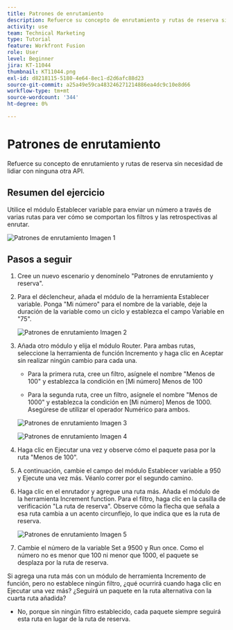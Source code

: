 ```yaml
---
title: Patrones de enrutamiento
description: Refuerce su concepto de enrutamiento y rutas de reserva sin necesidad de lidiar con ninguna otra API.
activity: use
team: Technical Marketing
type: Tutorial
feature: Workfront Fusion
role: User
level: Beginner
jira: KT-11044
thumbnail: KT11044.png
exl-id: d8218115-5180-4e64-8ec1-d2d6afc88d23
source-git-commit: a25a49e59ca483246271214886ea4dc9c10e8d66
workflow-type: tm+mt
source-wordcount: '344'
ht-degree: 0%

---
```


# Patrones de enrutamiento

Refuerce su concepto de enrutamiento y rutas de reserva sin necesidad de lidiar con ninguna otra API.

## Resumen del ejercicio

Utilice el módulo Establecer variable para enviar un número a través de varias rutas para ver cómo se comportan los filtros y las retrospectivas al enrutar.

![Patrones de enrutamiento Imagen 1](../12-exercises/assets/routing-patterns-walkthrough-1.png)

## Pasos a seguir

1. Cree un nuevo escenario y denomínelo &quot;Patrones de enrutamiento y reserva&quot;.
1. Para el déclencheur, añada el módulo de la herramienta Establecer variable. Ponga &quot;Mi número&quot; para el nombre de la variable, deje la duración de la variable como un ciclo y establezca el campo Variable en &quot;75&quot;.

   ![Patrones de enrutamiento Imagen 2](../12-exercises/assets/routing-patterns-walkthrough-2.png)

1. Añada otro módulo y elija el módulo Router. Para ambas rutas, seleccione la herramienta de función Incremento y haga clic en Aceptar sin realizar ningún cambio para cada una.

   + Para la primera ruta, cree un filtro, asígnele el nombre &quot;Menos de 100&quot; y establezca la condición en [Mi número] Menos de 100

   + Para la segunda ruta, cree un filtro, asígnele el nombre &quot;Menos de 1000&quot; y establezca la condición en [Mi número] Menos de 1000. Asegúrese de utilizar el operador Numérico para ambos.

   ![Patrones de enrutamiento Imagen 3](../12-exercises/assets/routing-patterns-walkthrough-3.png)

   ![Patrones de enrutamiento Imagen 4](../12-exercises/assets/routing-patterns-walkthrough-4.png)

1. Haga clic en Ejecutar una vez y observe cómo el paquete pasa por la ruta &quot;Menos de 100&quot;.
1. A continuación, cambie el campo del módulo Establecer variable a 950 y Ejecute una vez más. Véanlo correr por el segundo camino.
1. Haga clic en el enrutador y agregue una ruta más. Añada el módulo de la herramienta Increment function. Para el filtro, haga clic en la casilla de verificación &quot;La ruta de reserva&quot;. Observe cómo la flecha que señala a esa ruta cambia a un acento circunflejo, lo que indica que es la ruta de reserva.

   ![Patrones de enrutamiento Imagen 5](../12-exercises/assets/routing-patterns-walkthrough-5.png)

1. Cambie el número de la variable Set a 9500 y Run once. Como el número no es menor que 100 ni menor que 1000, el paquete se desplaza por la ruta de reserva.

Si agrega una ruta más con un módulo de herramienta Incremento de función, pero no establece ningún filtro, ¿qué ocurrirá cuando haga clic en Ejecutar una vez más? ¿Seguirá un paquete en la ruta alternativa con la cuarta ruta añadida?

+ No, porque sin ningún filtro establecido, cada paquete siempre seguirá esta ruta en lugar de la ruta de reserva.

